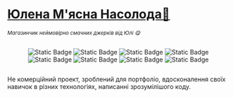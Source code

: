 # [Юлена М'ясна Насолода🌸](https://yulina-is-a-meaty-delight.vercel.app/)

<small>_Магазинчик неймовірно смачних джерків від Юлі 😋_</small>

<div align="center" style="display: flex; justify-content: space-between;">

![Static Badge](https://img.shields.io/badge/14.2.5-green?style=flat&logo=nextdotjs&label=Next.js&color=green&link=https%3A%2F%2Fnextjs.org%2F)
![Static Badge](https://img.shields.io/badge/2.2.7-orange?style=flat&logo=redux&label=ReduxToolkit&labelColor=764abc&link=https%3A%2F%2Fredux-toolkit.js.org%2F)
![Static Badge](https://img.shields.io/badge/1.7.2-fc8807?style=flat&logo=axios&label=Axios&labelColor=5a29e4&link=https%3A%2F%2Faxios-http.com%2F)
![Static Badge](https://img.shields.io/badge/4.21.0-fc8807?style=flat&logo=express&label=Express&labelColor=444&link=https%3A%2F%2Faxios-http.com%2F)
![Static Badge](https://img.shields.io/badge/8.6.0-gray?style=flat&logo=mongoose&label=Mongoose&labelColor=880000&link=https%3A%2F%2Fmongoosejs.com%2F)
![Static Badge](<https://img.shields.io/badge/18-rgb(8%20126%20164)?style=flat&logo=react&label=React&labelColor=302c2c&link=https%3A%2F%2Freact.dev%2F>)
![Static Badge](https://img.shields.io/badge/5.5.4-3178c6?style=flat&logo=typescript&logoColor=3178c6&label=TypeScript&labelColor=302c2c&link=https%3A%2F%2Fwww.typescriptlang.org%2F)
![Static Badge](https://img.shields.io/badge/5.5.4-cb3837?style=flat&logo=npm&logoColor=white&label=TypeScript&labelColor=302c2c&link=https%3A%2F%2Fwww.npmjs.com%2F)

</div>

Не комерційний проект, зроблений для портфоліо, вдосконалення своїх навичок в різних технологіях, написанні зрозумілішого коду.